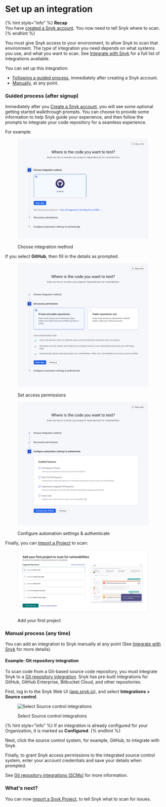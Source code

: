 # Set up an integration

{% hint style="info" %}
**Recap**\
You have [created a Snyk account](create-a-snyk-account/). You now need to tell Snyk where to scan.
{% endhint %}

You must give Snyk access to your environment, to allow Snyk to scan that environment. The type of integration you need depends on what systems you use, and what you want to scan. See [Integrate with Snyk](../../integrations/) for a full list of integrations available.

You can set up this integration:

* [Following a guided process](set-up-an-integration.md#guided-process-after-signup), immediately after creating a Snyk account.
* [Manually](set-up-an-integration.md#manual-process-any-time), at any point.

### Guided process (after signup)

Immediately after you [Create a Snyk account](create-a-snyk-account/), you will see some optional getting started walkthrough prompts. You can choose to provide some information to help Snyk guide your experience, and then follow the prompts to integrate your code repository for a seamless experience.

For example:

<figure><img src="../../.gitbook/assets/image (506).png" alt=""><figcaption><p>Choose integration method</p></figcaption></figure>

If you select **GitHub**, then fill in the details as prompted.

<figure><img src="../../.gitbook/assets/image (3) (1) (1) (2).png" alt=""><figcaption><p>Set access permissions</p></figcaption></figure>

<figure><img src="../../.gitbook/assets/image (529).png" alt=""><figcaption><p>Configure automation settings &#x26; authenticate</p></figcaption></figure>

Finally, you can [Import a Project](import-a-project.md) to scan:

<figure><img src="../../.gitbook/assets/image (160).png" alt=""><figcaption><p>Add your first project</p></figcaption></figure>

### Manual process (any time)

You can add an integration to Snyk manually at any point (See [Integrate with Snyk](../../integrations/) for more details).

#### Example: Git repository integration

To scan code from a Git-based source code repository, you must integrate Snyk to a [Git repository integration](../../integrations/git-repository-scm-integrations/). Snyk has pre-built integrations for GitHub, GitHub Enterprise, Bitbucket Cloud, and other repositories.

First, log in to the Snyk Web UI ([app.snyk.io](https://app.snyk.io)), and select **Integrations > Source control**.

<figure><img src="../../.gitbook/assets/Screenshot 2022-07-26 at 13.26.22.png" alt="Select Source control integrations"><figcaption><p>Select Source control integrations</p></figcaption></figure>

{% hint style="info" %}
If an integration is already configured for your Organization, it is marked as **Configured**.
{% endhint %}

Next, click the source control system, for example, GitHub, to integrate with Snyk.

Finally, to grant Snyk access permissions to the integrated source control system, enter your account credentials and save your details when prompted.

See [Git repository integrations (SCMs)](../../integrations/git-repository-scm-integrations/) for more information.

### What's next?

You can now [import a Snyk Project](import-a-project.md), to tell Snyk what to scan for issues.
